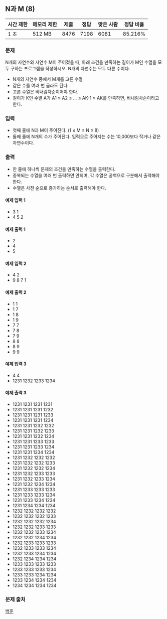 ## N과 M (8)
 
|시간 제한|	메모리 제한|	제출|	정답|	맞은 사람|	정답 비율|
|---|---|---|---|---|---|
|1 초|	512 MB|	8476|	7198|	6081|	85.216%|

### 문제
N개의 자연수와 자연수 M이 주어졌을 때, 아래 조건을 만족하는 길이가 M인 수열을 모두 구하는 프로그램을 작성하시오. N개의 자연수는 모두 다른 수이다.
- N개의 자연수 중에서 M개를 고른 수열
- 같은 수를 여러 번 골라도 된다.
- 고른 수열은 비내림차순이어야 한다.
- 길이가 K인 수열 A가 A1 ≤ A2 ≤ ... ≤ AK-1 ≤ AK를 만족하면, 비내림차순이라고 한다.

### 입력
- 첫째 줄에 N과 M이 주어진다. (1 ≤ M ≤ N ≤ 8)
- 둘째 줄에 N개의 수가 주어진다. 입력으로 주어지는 수는 10,000보다 작거나 같은 자연수이다.

### 출력
- 한 줄에 하나씩 문제의 조건을 만족하는 수열을 출력한다. 
- 중복되는 수열을 여러 번 출력하면 안되며, 각 수열은 공백으로 구분해서 출력해야 한다.
- 수열은 사전 순으로 증가하는 순서로 출력해야 한다.

#### 예제 입력 1 
- 3 1
- 4 5 2

#### 예제 출력 1 
- 2
- 4
- 5

#### 예제 입력 2 
- 4 2
- 9 8 7 1

#### 예제 출력 2 
- 1 1
- 1 7
- 1 8
- 1 9
- 7 7
- 7 8
- 7 9
- 8 8
- 8 9
- 9 9

#### 예제 입력 3 
- 4 4
- 1231 1232 1233 1234

#### 예제 출력 3 
- 1231 1231 1231 1231
- 1231 1231 1231 1232
- 1231 1231 1231 1233
- 1231 1231 1231 1234
- 1231 1231 1232 1232
- 1231 1231 1232 1233
- 1231 1231 1232 1234
- 1231 1231 1233 1233
- 1231 1231 1233 1234
- 1231 1231 1234 1234
- 1231 1232 1232 1232
- 1231 1232 1232 1233
- 1231 1232 1232 1234
- 1231 1232 1233 1233
- 1231 1232 1233 1234
- 1231 1232 1234 1234
- 1231 1233 1233 1233
- 1231 1233 1233 1234
- 1231 1233 1234 1234
- 1231 1234 1234 1234
- 1232 1232 1232 1232
- 1232 1232 1232 1233
- 1232 1232 1232 1234
- 1232 1232 1233 1233
- 1232 1232 1233 1234
- 1232 1232 1234 1234
- 1232 1233 1233 1233
- 1232 1233 1233 1234
- 1232 1233 1234 1234
- 1232 1234 1234 1234
- 1233 1233 1233 1233
- 1233 1233 1233 1234
- 1233 1233 1234 1234
- 1233 1234 1234 1234
- 1234 1234 1234 1234

### 문제 출처
[백준](https://www.acmicpc.net/problem/15657)